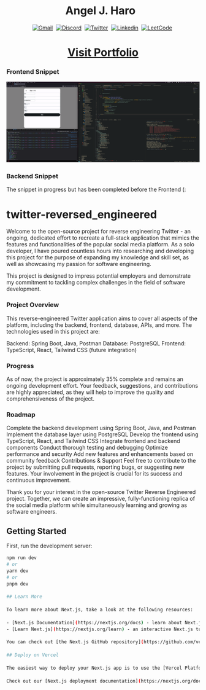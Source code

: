 <h1 align="center"> <b> Angel J. Haro </b>
<img src="https://docs.google.com/uc?export=download&id=1JqFc6WL-cTtJBQgW9tusQAZhQ3H9hGae" alt="" height="25" >
<img src="https://docs.google.com/uc?export=download&id=1HsBpakQVutfOmxBcPbGpKdo_oGEoKJZT" alt="" height="35" >
</h1>

<!-- START  -->
<div align="center">
<a href="https://aharoj.io"><img src="https://img.shields.io/badge/website-000000?style=for-the-badge&logo=Portfolio&logoColor=white" alt="Gmail" /></a>&nbsp;
<a href="https://discord.gg/HDDQ6pUMHt"><img src="https://img.shields.io/badge/Discord-7289DA?style=for-the-badge&logo=discord&logoColor=white" alt="Discord" /></a>&nbsp;
<a href="https://twitter.com/aharoJ"><img src="https://img.shields.io/badge/Twitter-1DA1F2?style=for-the-badge&logo=twitter&logoColor=white" alt="Twitter" /></a>&nbsp;
<a href="https://www.linkedin.com/in/aharoJ/"><img src="https://img.shields.io/badge/LinkedIn-0077B5?style=for-the-badge&logo=linkedin&logoColor=white" alt="Linkedin" /></a>&nbsp;
<a href="https://leetcode.com/aharoJ/"><img src="https://img.shields.io/badge/-LeetCode-FFA116?style=for-the-badge&logo=LeetCode&logoColor=black" alt="LeetCode" /></a>&nbsp;
<br/>
</div>  
<!-- END -->



<h1 align="center"> <a href=https://aharoj.io> Visit Portfolio </a> </h1>

### Frontend Snippet
![Alt text](z/aharoJ_FrontEnd.png)

### Backend Snippet
The snippet in progress but has been completed before the Frontend (:


# twitter-reversed_engineered

Welcome to the open-source project for reverse engineering Twitter - an ongoing, dedicated effort to recreate a full-stack application that mimics the features and functionalities of the popular social media platform. As a solo developer, I have poured countless hours into researching and developing this project for the purpose of expanding my knowledge and skill set, as well as showcasing my passion for software engineering.

This project is designed to impress potential employers and demonstrate my commitment to tackling complex challenges in the field of software development.

### Project Overview
This reverse-engineered Twitter application aims to cover all aspects of the platform, including the backend, frontend, database, APIs, and more. The technologies used in this project are:

Backend: Spring Boot, Java, Postman
Database: PostgreSQL
Frontend: TypeScript, React, Tailwind CSS (future integration)

### Progress
As of now, the project is approximately 35% complete and remains an ongoing development effort. Your feedback, suggestions, and contributions are highly appreciated, as they will help to improve the quality and comprehensiveness of the project.

### Roadmap
Complete the backend development using Spring Boot, Java, and Postman
Implement the database layer using PostgreSQL
Develop the frontend using TypeScript, React, and Tailwind CSS
Integrate frontend and backend components
Conduct thorough testing and debugging
Optimize performance and security
Add new features and enhancements based on community feedback
Contributions & Support
Feel free to contribute to the project by submitting pull requests, reporting bugs, or suggesting new features. Your involvement in the project is crucial for its success and continuous improvement.

Thank you for your interest in the open-source Twitter Reverse Engineered project. Together, we can create an impressive, fully-functioning replica of the social media platform while simultaneously learning and growing as software engineers.




## Getting Started

First, run the development server:

```bash
npm run dev
# or
yarn dev
# or
pnpm dev

## Learn More

To learn more about Next.js, take a look at the following resources:

- [Next.js Documentation](https://nextjs.org/docs) - learn about Next.js features and API.
- [Learn Next.js](https://nextjs.org/learn) - an interactive Next.js tutorial.

You can check out [the Next.js GitHub repository](https://github.com/vercel/next.js/) - your feedback and contributions are welcome!

## Deploy on Vercel

The easiest way to deploy your Next.js app is to use the [Vercel Platform](https://vercel.com/new?utm_medium=default-template&filter=next.js&utm_source=create-next-app&utm_campaign=create-next-app-readme) from the creators of Next.js.

Check out our [Next.js deployment documentation](https://nextjs.org/docs/deployment) for more details.